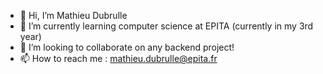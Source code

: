 - 👋 Hi, I’m Mathieu Dubrulle
- 🌱 I’m currently learning computer science at EPITA (currently in my 3rd year)
- 💞️ I’m looking to collaborate on any backend project!
- 📫 How to reach me : mathieu.dubrulle@epita.fr

<!---
Mathieu-CS/Mathieu-CS is a ✨ special ✨ repository because its `README.md` (this file) appears on your GitHub profile.
You can click the Preview link to take a look at your changes.
--->
